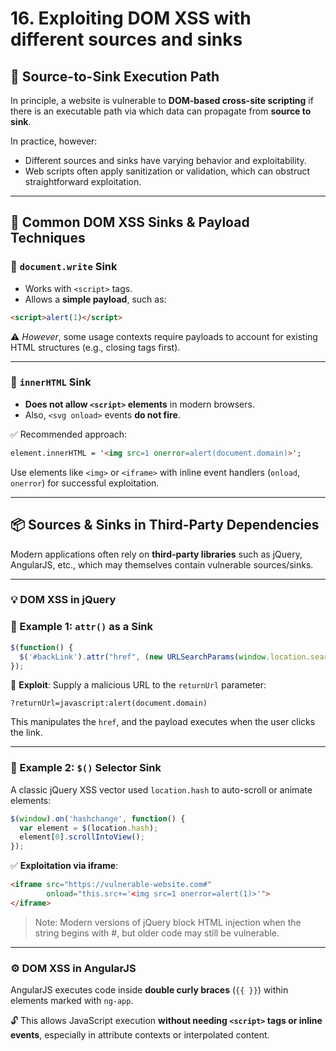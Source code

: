 # 16. Exploiting DOM XSS with different sources and sinks

## 🔄 **Source-to-Sink Execution Path**

In principle, a website is vulnerable to **DOM-based cross-site scripting** if there is an executable path via which data can propagate from **source to sink**.

In practice, however:

- Different sources and sinks have varying behavior and exploitability.
- Web scripts often apply sanitization or validation, which can obstruct straightforward exploitation.

---

## 🧪 Common DOM XSS Sinks & Payload Techniques

### 📝 `document.write` Sink

- Works with `<script>` tags.
- Allows a **simple payload**, such as:

```html
<script>alert(1)</script>

```

⚠️ *However*, some usage contexts require payloads to account for existing HTML structures (e.g., closing tags first).

---

### 🧱 `innerHTML` Sink

- **Does not allow `<script>` elements** in modern browsers.
- Also, `<svg onload>` events **do not fire**.

✅ Recommended approach:

```html
element.innerHTML = '<img src=1 onerror=alert(document.domain)>';

```

Use elements like `<img>` or `<iframe>` with inline event handlers (`onload`, `onerror`) for successful exploitation.

---

## 📦 Sources & Sinks in Third-Party Dependencies

Modern applications often rely on **third-party libraries** such as jQuery, AngularJS, etc., which may themselves contain vulnerable sources/sinks.

---

### 💡 DOM XSS in jQuery

### 📌 Example 1: `attr()` as a Sink

```jsx
$(function() {
  $('#backLink').attr("href", (new URLSearchParams(window.location.search)).get('returnUrl'));
});

```

🧨 **Exploit**: Supply a malicious URL to the `returnUrl` parameter:

```
?returnUrl=javascript:alert(document.domain)

```

This manipulates the `href`, and the payload executes when the user clicks the link.

---

### 📌 Example 2: `$()` Selector Sink

A classic jQuery XSS vector used `location.hash` to auto-scroll or animate elements:

```jsx
$(window).on('hashchange', function() {
  var element = $(location.hash);
  element[0].scrollIntoView();
});

```

✅ **Exploitation via iframe**:

```html
<iframe src="https://vulnerable-website.com#"
        onload="this.src+='<img src=1 onerror=alert(1)>'">
</iframe>

```

> Note: Modern versions of jQuery block HTML injection when the string begins with #, but older code may still be vulnerable.
> 

---

### ⚙️ DOM XSS in AngularJS

AngularJS executes code inside **double curly braces** (`{{ }}`) within elements marked with `ng-app`.

🔓 This allows JavaScript execution **without needing `<script>` tags or inline events**, especially in attribute contexts or interpolated content.